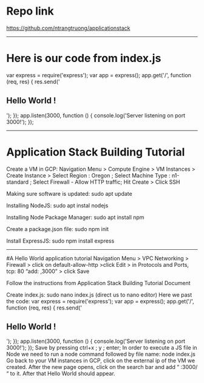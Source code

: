 # Repo link
https://github.com/ntrangtruong/applicationstack 
**************************************
# Here is our code from index.js
var express = require('express');
var app = express();
app.get('/', function (req, res) {
  res.send('<h2>Hello World !</h2>');
});
app.listen(3000, function () {
  console.log('Server listening on port 3000!');
});
**************************************
# Application Stack Building Tutorial
Create a VM in GCP: 
Navigation Menu > Compute Engine > VM Instances > Create Instance > 
Select Region : Oregon ; Select Machine Type : n1-standard ; 
Select Firewall - Allow HTTP traffic; Hit Create > Click SSH

Making sure software is updated:
sudo apt update

Installing NodeJS:
sudo apt instal nodejs

Installing Node Package Manager:
sudo apt install npm

Create a package.json file:
sudo npm init

Install ExpressJS:
sudo npm install express
**************************************
#A Hello World application tutorial 
Navigation Menu > VPC Networking > Firewall >
 click on default-allow-http >click Edit >
 in Protocols and Ports, tcp: 80 “add: ,3000” > click Save
 
Follow the instructions from Application Stack Building Tutorial Document
 
Create index.js:
sudo nano index.js (direct us to nano editor)
Here we past the code:
var express = require('express');
var app = express();
app.get('/', function (req, res) {
  res.send('<h2>Hello World !</h2>');
});
app.listen(3000, function () {
  console.log('Server listening on port 3000!');
});
Save by pressing ctrl+x ; y ; enter;
In order to execute a JS file in Node we need to 
run a node command followed by file name:
node index.js
Go back to your VM instances in GCP, click on the external
 ip of the VM we created. After the new page opens,
 click on the search bar and add “ :3000/ “ to it. After 
that Hello World should appear.
